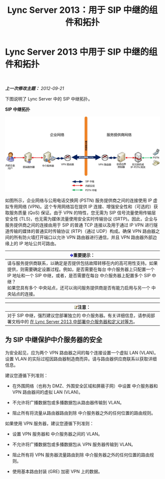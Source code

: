 ﻿---
title: Lync Server 2013：用于 SIP 中继的组件和拓扑
TOCTitle: 用于 SIP 中继的组件和拓扑
ms:assetid: 8ed9a9d0-517e-4f36-a131-22cdafa257fa
ms:mtpsurl: https://technet.microsoft.com/zh-cn/library/Gg398720(v=OCS.15)
ms:contentKeyID: 49313566
ms.date: 05/19/2016
mtps_version: v=OCS.15
ms.translationtype: HT
---

# Lync Server 2013 中用于 SIP 中继的组件和拓扑

 

_**上一次修改主题：** 2012-09-21_

下图说明了 Lync Server 中的 SIP 中继拓扑。

**SIP 中继拓扑**

![SIP 中继拓扑](images/Gg398720.669fb55d-7c81-4e21-9421-fabc43d6e064(OCS.15).jpg "SIP 中继拓扑")

如图所示，企业网络与公用电话交换网 (PSTN) 服务提供商之间的连接使用 IP 虚拟专用网络 (VPN)。这个专用网络旨在提供 IP 连接、增强安全性和（可选的）获取服务质量 (QoS) 保证。由于 VPN 的特性，您无需为 SIP 信号流量使用传输层安全性 (TLS)，也无需为媒体流量使用安全实时传输协议 (SRTP)。因此，企业与服务提供商之间的连接由用于 SIP 的普通 TCP 连接以及用于通过 IP VPN 进行隧道传输的媒体的普通实时传输协议 (RTP)（通过 UDP）构成。确保 VPN 路由器之间的所有防火墙打开端口以允许 VPN 路由器进行通信，并且 VPN 路由器外部边缘上的 IP 地址公共可路由。

<table>
<thead>
<tr class="header">
<th><img src="images/Gg398794.important(OCS.15).gif" title="important" alt="important" />重要提示：</th>
</tr>
</thead>
<tbody>
<tr class="odd">
<td>请与服务提供商联系，以确定是否提供包括故障转移在内的高可用性支持。如果提供，则需要确定设置过程。例如，是否需要在每台 中介服务器上只配置一个 IP 地址和一个 SIP 中继，或者，是否需要在每台 中介服务器上配置多个 SIP 中继？<br />
如果您具有多个 中央站点，还可以询问服务提供商是否有能力启用与另一个 中央站点的连接。</td>
</tr>
</tbody>
</table>


<table>
<thead>
<tr class="header">
<th><img src="images/Dn783119.note(OCS.15).gif" title="note" alt="note" />注意：</th>
</tr>
</thead>
<tbody>
<tr class="odd">
<td>对于 SIP 中继，强烈建议您部署独立的 中介服务器。有关详细信息，请参阅部署文档中的 <a href="lync-server-2013-deploying-mediation-servers-and-defining-peers.md">在 Lync Server 2013 中部署中介服务器和定义对等方</a>。</td>
</tr>
</tbody>
</table>


## 为 SIP 中继保护中介服务器的安全

为安全起见，应为两个 VPN 路由器之间的每个连接设置一个虚拟 LAN (VLAN)。设置 VLAN 的实际过程因路由器制造商而异。请与路由器供应商联系以获取详细信息。

建议您遵循下列准则：

  - 在外围网络（也称为 DMZ、外围安全区域和屏蔽子网）中设置 中介服务器和 VPN 路由器间的虚拟 LAN (VLAN)。

  - 不允许将广播数据包或多播数据包从路由器传输到 VLAN。

  - 阻止所有将流量从路由器路由到除 中介服务器之外的任何位置的路由规则。

如果使用 VPN 服务器，建议您遵循下列准则：

  - 设置 VPN 服务器和 中介服务器之间的 VLAN。

  - 不允许将广播数据包或多播数据包从 VPN 服务器传输到 VLAN。

  - 阻止所有将 VPN 服务器流量路由到除 中介服务器之外的任何位置的路由规则。

  - 使用基本路由封装 (GRE) 加密 VPN 上的数据。

